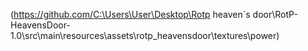 (https://github.com/C:\Users\User\Desktop\Rotp heaven`s door\RotP-HeavensDoor-1.0\src\main\resources\assets\rotp_heavensdoor\textures\power)
